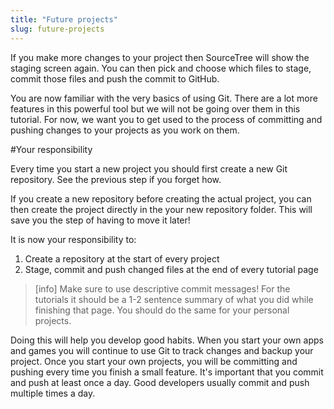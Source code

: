 ```yaml
---
title: "Future projects"
slug: future-projects
---
```


If you make more changes to your project then SourceTree will show the staging screen again. You can then pick and choose which files to stage, commit those files and push the commit to GitHub.

You are now familiar with the very basics of using Git. There are a lot more features in this powerful tool but we will not be going over them in this tutorial. For now, we want you to get used to the process of committing and pushing changes to your projects as you work on them.

#Your responsibility

Every time you start a new project you should first create a new Git repository. See the previous step if you forget how.

If you create a new repository before creating the actual project, you can then create the project directly in the your new repository folder. This will save you the step of having to move it later!

It is now your responsibility to:

1. Create a repository at the start of every project
2. Stage, commit and push changed files at the end of every tutorial page

> [info]
> Make sure to use descriptive commit messages! For the tutorials it should be a 1-2 sentence summary of what you did while finishing that page. You should do the same for your personal projects.

Doing this will help you develop good habits. When you start your own apps and games you will continue to use Git to track changes and backup your project. Once you start your own projects, you will be committing and pushing every time you finish a small feature. It's important that you commit and push at least once a day. Good developers usually commit and push multiple times a day.
